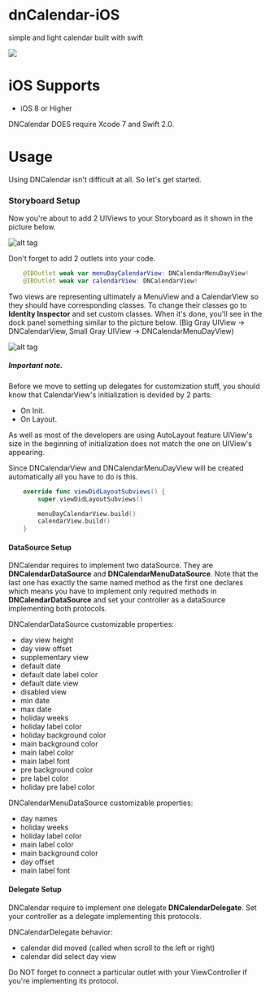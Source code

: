 # dnCalendar-iOS
simple and light calendar built with swift

<img src="https://github.com/black-lotus/dnCalendar-iOS/blob/master/screenshot.png"/>

# iOS Supports
- iOS 8 or Higher

DNCalendar DOES require Xcode 7 and Swift 2.0.

**Usage**    
========

Using DNCalendar isn't difficult at all. 
So let's get started.

<h3> Storyboard Setup </h3>


Now you're about to add 2 UIViews to your Storyboard as it shown in the picture below.

![alt tag](https://github.com/black-lotus/dnCalendar-iOS/blob/master/storyboard.png)

Don't forget to add 2 outlets into your code.
```swift
    @IBOutlet weak var menuDayCalendarView: DNCalendarMenuDayView!
    @IBOutlet weak var calendarView: DNCalendarView!
```

Two views are representing ultimately a MenuView and a CalendarView so they should have corresponding classes. To change their classes go to <b>Identity Inspector</b> and set custom classes. When it's done, you'll see in the dock panel something similar to the picture below.  (Big Gray UIView -> DNCalendarView, Small Gray UIView -> DNCalendarMenuDayView)

![alt tag](https://github.com/black-lotus/dnCalendar-iOS/blob/master/structure.png)


<h5> Important note. </h5>

Before we move to setting up delegates for customization stuff, you should know that CalendarView's initialization is devided by 2 parts:
* On Init.
* On Layout.

As well as most of the developers are using AutoLayout feature UIView's size in the beginning of initialization does not match the one on UIView's appearing. 

Since DNCalendarView and DNCalendarMenuDayView will be created automatically all you have to do is this.

````swift
    override func viewDidLayoutSubviews() {
        super.viewDidLayoutSubviews()

        menuDayCalendarView.build()
        calendarView.build()
    }
````

<h4>DataSource Setup</h4>

DNCalendar requires to implement two dataSource. They are <b>DNCalendarDataSource</b> and <b>DNCalendarMenuDataSource</b>. Note that the last one has exactly the same named method as the first one declares which means you have to implement only required methods in <b>DNCalendarDataSource</b> and set your controller as a dataSource implementing both protocols.

DNCalendarDataSource customizable properties:
* day view height
* day view offset
* supplementary view
* default date
* default date label color
* default date view
* disabled view
* min date
* max date
* holiday weeks
* holiday label color
* holiday background color
* main background color
* main label color
* main label font
* pre background color
* pre label color
* holiday pre label color

DNCalendarMenuDataSource customizable properties:
* day names
* holiday weeks
* holiday label color
* main label color
* main background color
* day offset
* main label font


<h4>Delegate Setup</h4>

DNCalendar require to implement one delegate <b>DNCalendarDelegate</b>. Set your controller as a delegate implementing this protocols.

DNCalendarDelegate behavior:
* calendar did moved (called when scroll to the left or right)
* calendar did select day view

Do NOT forget to connect a particular outlet with your ViewController if you're implementing its protocol.






